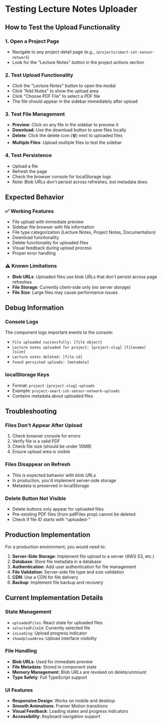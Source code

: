 # Testing Lecture Notes Uploader

## How to Test the Upload Functionality

### 1. **Open a Project Page**
- Navigate to any project detail page (e.g., `/projects/smart-iot-sensor-network`)
- Look for the "Lecture Notes" button in the project actions section

### 2. **Test Upload Functionality**
- Click the "Lecture Notes" button to open the modal
- Click "Add Notes" to show the upload area
- Click "Choose PDF File" to select a PDF file
- The file should appear in the sidebar immediately after upload

### 3. **Test File Management**
- **Preview**: Click on any file in the sidebar to preview it
- **Download**: Use the download button to save files locally
- **Delete**: Click the delete icon (🗑️) next to uploaded files
- **Multiple Files**: Upload multiple files to test the sidebar

### 4. **Test Persistence**
- Upload a file
- Refresh the page
- Check the browser console for localStorage logs
- Note: Blob URLs don't persist across refreshes, but metadata does

## Expected Behavior

### ✅ **Working Features**
- File upload with immediate preview
- Sidebar file browser with file information
- File type categorization (Lecture Notes, Project Notes, Documentation)
- Download functionality
- Delete functionality for uploaded files
- Visual feedback during upload process
- Proper error handling

### ⚠️ **Known Limitations**
- **Blob URLs**: Uploaded files use blob URLs that don't persist across page refreshes
- **File Storage**: Currently client-side only (no server storage)
- **File Size**: Large files may cause performance issues

## Debug Information

### Console Logs
The component logs important events to the console:
- `File uploaded successfully: [file object]`
- `Lecture notes uploaded for project: [project-slug] [filename] [size]`
- `Lecture notes deleted: [file-id]`
- `Found persisted uploads: [metadata]`

### localStorage Keys
- Format: `project-{project-slug}-uploads`
- Example: `project-smart-iot-sensor-network-uploads`
- Contains metadata about uploaded files

## Troubleshooting

### **Files Don't Appear After Upload**
1. Check browser console for errors
2. Verify file is a valid PDF
3. Check file size (should be under 10MB)
4. Ensure upload area is visible

### **Files Disappear on Refresh**
- This is expected behavior with blob URLs
- In production, you'd implement server-side storage
- Metadata is preserved in localStorage

### **Delete Button Not Visible**
- Delete buttons only appear for uploaded files
- Pre-existing PDF files (from pdfFiles prop) cannot be deleted
- Check if file ID starts with "uploaded-"

## Production Implementation

For a production environment, you would need to:

1. **Server-Side Storage**: Implement file upload to a server (AWS S3, etc.)
2. **Database**: Store file metadata in a database
3. **Authentication**: Add user authentication for file management
4. **File Validation**: Server-side file type and size validation
5. **CDN**: Use a CDN for file delivery
6. **Backup**: Implement file backup and recovery

## Current Implementation Details

### **State Management**
- `uploadedFiles`: React state for uploaded files
- `selectedFileId`: Currently selected file
- `isLoading`: Upload progress indicator
- `showUploadArea`: Upload interface visibility

### **File Handling**
- **Blob URLs**: Used for immediate preview
- **File Metadata**: Stored in component state
- **Memory Management**: Blob URLs are revoked on delete/unmount
- **Type Safety**: Full TypeScript support

### **UI Features**
- **Responsive Design**: Works on mobile and desktop
- **Smooth Animations**: Framer Motion transitions
- **Visual Feedback**: Loading states and progress indicators
- **Accessibility**: Keyboard navigation support 